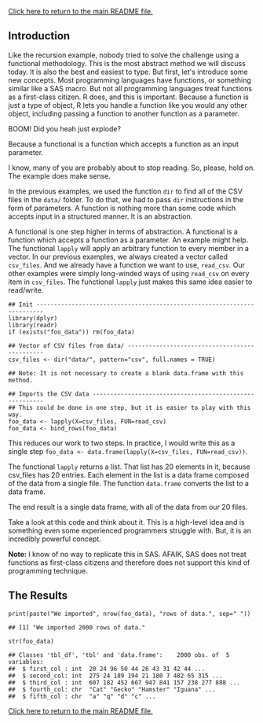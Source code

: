 [Click here to return to the main README file.](./README.md)

Introduction
------------

Like the recursion example, nobody tried to solve the challenge using a
functional methodology. This is the most abstract method we will discuss
today. It is also the best and easiest to type. But first, let's
introduce some new concepts. Most programming languages have functions,
or something similar like a SAS macro. But not all programming languages
treat functions as a first-class citizen. R does, and this is important.
Because a function is just a type of object, R lets you handle a
function like you would any other object, including passing a function
to another function as a parameter.

BOOM! Did you heah just explode?

Because a functional is a function which accepts a function as an input
parameter.

I know, many of you are probably about to stop reading. So, please, hold
on. The example does make sense.

In the previous examples, we used the function `dir` to find all of the
CSV files in the `data/` folder. To do that, we had to pass `dir`
instructions in the form of parameters. A function is nothing more than
some code which accepts input in a structured manner. It is an
abstraction.

A functional is one step higher in terms of abstraction. A functional is
a function which accepts a function as a parameter. An example might
help. The functional `lapply` will apply an arbitrary function to every
member in a vector. In our previous examples, we always created a vector
called `csv_files`. And we already have a function we want to use,
`read_csv`. Our other examples were simply long-winded ways of using
`read_csv` on every item in `csv_files`. The functional `lapply` just
makes this same idea easier to read/write.

    ## Init ------------------------------------------------------------------------
    library(dplyr)
    library(readr)
    if (exists("foo_data")) rm(foo_data)

    ## Vector of CSV files from data/ ----------------------------------------------
    csv_files <- dir("data/", pattern="csv", full.names = TRUE)

    ## Note: It is not necessary to create a blank data.frame with this method.

    ## Imports the CSV data --------------------------------------------------------
    ## This could be done in one step, but it is easier to play with this way.
    foo_data <- lapply(X=csv_files, FUN=read_csv)
    foo_data <- bind_rows(foo_data)

This reduces our work to two steps. In practice, I would write this as a
single step `foo_data <- data.frame(lapply(X=csv_files, FUN=read_csv))`.

The functional `lapply` returns a list. That list has 20 elements in it,
because csv\_files has 20 entries. Each element in the list is a data
frame composed of the data from a single file. The function `data.frame`
converts the list to a data frame.

The end result is a single data frame, with all of the data from our 20
files.

Take a look at this code and think about it. This is a high-level idea
and is something even some experienced programmers struggle with. But,
it is an incredibly powerful concept.

**Note:** I know of no way to replicate this in SAS. AFAIK, SAS does not
treat functions as first-class citizens and therefore does not support
this kind of programming technique.

The Results
-----------

    print(paste("We imported", nrow(foo_data), "rows of data.", sep=" "))

    ## [1] "We imported 2000 rows of data."

    str(foo_data)

    ## Classes 'tbl_df', 'tbl' and 'data.frame':    2000 obs. of  5 variables:
    ##  $ first_col : int  20 24 96 50 44 26 43 31 42 44 ...
    ##  $ second_col: int  275 24 189 194 21 180 7 482 65 315 ...
    ##  $ third_col : int  607 182 452 667 947 841 157 238 277 888 ...
    ##  $ fourth_col: chr  "Cat" "Gecko" "Hamster" "Iguana" ...
    ##  $ fifth_col : chr  "a" "q" "d" "c" ...

[Click here to return to the main README file.](./README.md)
